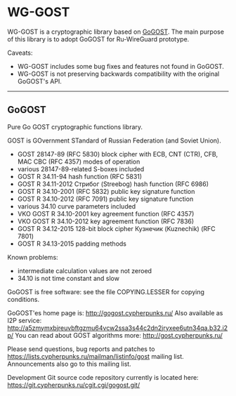 # WG-GOST

WG-GOST is a cryptographic library based on [GoGOST](https://git.cypherpunks.ru/cgit.cgi/gogost.git/).
The main purpose of this library is to adopt GoGOST for Ru-WireGuard prototype.

Caveats:
 - WG-GOST includes some bug fixes and features not found in GoGOST.
 - WG-GOST is not preserving backwards compatibility with the original GoGOST's API. 

---

## GoGOST
Pure Go GOST cryptographic functions library.

GOST is GOvernment STandard of Russian Federation (and Soviet Union).

* GOST 28147-89 (RFC 5830) block cipher with ECB, CNT (CTR), CFB, MAC
  CBC (RFC 4357) modes of operation
* various 28147-89-related S-boxes included
* GOST R 34.11-94 hash function (RFC 5831)
* GOST R 34.11-2012 Стрибог (Streebog) hash function (RFC 6986)
* GOST R 34.10-2001 (RFC 5832) public key signature function
* GOST R 34.10-2012 (RFC 7091) public key signature function
* various 34.10 curve parameters included
* VKO GOST R 34.10-2001 key agreement function (RFC 4357)
* VKO GOST R 34.10-2012 key agreement function (RFC 7836)
* GOST R 34.12-2015 128-bit block cipher Кузнечик (Kuznechik) (RFC 7801)
* GOST R 34.13-2015 padding methods

Known problems:

* intermediate calculation values are not zeroed
* 34.10 is not time constant and slow

GoGOST is free software: see the file COPYING.LESSER for copying conditions.

GoGOST'es home page is: http://gogost.cypherpunks.ru/
Also available as I2P service:
http://a5zmymxbjreuvbftgzmu64vcw2ssa3s44c2dn2jryxee6utn34qa.b32.i2p/
You can read about GOST algorithms more: http://gost.cypherpunks.ru/

Please send questions, bug reports and patches to
https://lists.cypherpunks.ru/mailman/listinfo/gost
mailing list. Announcements also go to this mailing list.

Development Git source code repository currently is located here:
https://git.cypherpunks.ru/cgit.cgi/gogost.git/
